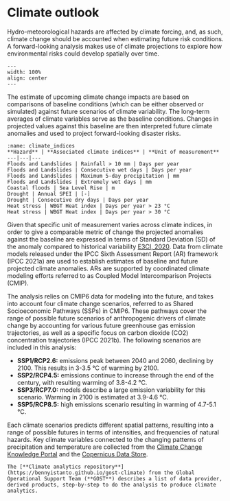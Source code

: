 # Climate outlook

Hydro-meteorological hazards are affected by climate forcing, and, as such, climate change should be accounted when estimating future risk conditions. A forward-looking analysis makes use of climate projections to explore how environmental risks could develop spatially over time.

```{figure} images/hzd_spectrum.png
---
width: 100%
align: center
---
```

The estimate of upcoming climate change impacts are based on comparisons of baseline conditions (which can be either observed or simulated) against future scenarios of climate variability. The long-term averages of climate variables serve as the baseline conditions. Changes in projected values against this baseline are then interpreted future climate anomalies and used to project forward-looking disaster risks.

```{table} Climate variables underlying hazard projections
:name: climate_indices
**Hazard** | **Associated climate indices** | **Unit of measurement**
---|---|---
Floods and Landslides | Rainfall > 10 mm | Days per year
Floods and Landslides | Consecutive wet days | Days per year
Floods and Landslides | Maximum 5-day precipitation | mm
Floods and Landslides | Extremely wet days | mm
Coastal floods | Sea Level Rise	| m
Drought	| Annual SPEI | [-]
Drought	| Consecutive dry days | Days per year
Heat stress | WBGT Heat index | Days per year > 23 °C
Heat stress | WBGT Heat index | Days per year > 30 °C
```

Given that specific unit of measurement varies across climate indices, in order to give a comparable metric of change the projected anomalies against the baseline are expressed in terms of Standard Deviation (SD) of the anomaly compared to historical variability [E3CI, 2020](https://www.ifabfoundation.org/e3ci/).
Data from climate models released under the IPCC Sixth Assessment Report (AR) framework (IPCC 2021a) are used to establish estimates of baseline and future projected climate anomalies. ARs are supported by coordinated climate modeling efforts referred to as Coupled Model Intercomparison Projects (CMIP).

The analysis relies on CMIP6 data for modeling into the future, and takes into account four climate change scenarios, referred to as Shared Socioeconomic Pathways (SSPs) in CMIP6. These pathways cover the range of possible future scenarios of anthropogenic drivers of climate change by accounting for various future greenhouse gas emission trajectories, as well as a specific focus on carbon dioxide (CO2) concentration trajectories (IPCC 2021b). The following scenarios are included in this analysis:

- **SSP1/RCP2.6:** emissions peak between 2040 and 2060, declining by 2100. This results in 3-3.5 °C of warming by 2100.
- **SSP2/RCP4.5:** emissions continue to increase through the end of the century, with resulting warming of 3.8-4.2 °C.
- **SSP3/RCP7.0:** models describe a large emission variability for this scenario. Warming in 2100 is estimated at 3.9-4.6 °C.
- **SSP5/RCP8.5:** high emissions scenario resulting in warming of 4.7-5.1 °C.

Each climate scenarios predicts different spatial patterns, resulting into a range of possible futures in terms of intensities, and frequencies of natural hazards. Key climate variables connected to the changing patterns of precipitation and temperature are collected from the [Climate Change Knowledge Portal](https://climateknowledgeportal.worldbank.org/) and the [Copernicus Data Store](https://cds.climate.copernicus.eu/cdsapp#!/dataset/sis-extreme-indices-cmip6).

```{seealso}
The [**Climate analytics repository**](https://bennyistanto.github.io/gost-climate) from the Global Operational Support Team (**GOST**) describes a list of data provider, derived products, step-by-step to do the analysis to produce climate analytics.
```

